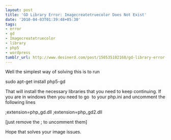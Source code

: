 ```yaml
---
layout: post
title: 'GD Library Error: Imagecreatetruecolor Does Not Exist'
date: '2010-04-03T01:39:48+05:30'
tags:
- error
- gd
- Imagecreatetruecolor
- library
- php5
- wordpress
tumblr_url: http://www.desinerd.com/post/150535102168/gd-library-error-imagecreatetruecolor-does-not
---
```

Well the simplest way of solving this is to run

sudo apt-get install php5-gd 

That will install the necessary libraries that you need to keep continuing. If you are in windows then you need to go  to your php.ini and uncomment the following lines

;extension=php_gd.dll
;extension=php_gd2.dll

[just remove the ; to uncomment them]

Hope that solves your image issues.
